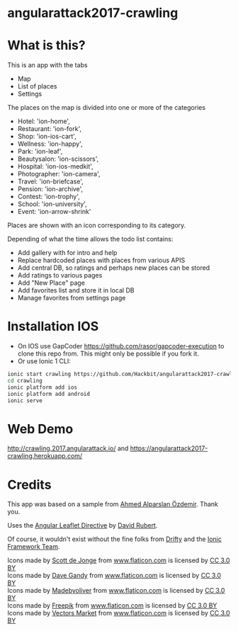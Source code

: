 # angularattack2017-crawling 

# What is this?
This is an app with the tabs
* Map
* List of places
* Settings

The places on the map is divided into one or more of the categories
* Hotel: 'ion-home',
* Restaurant: 'ion-fork',
* Shop: 'ion-ios-cart',
* Wellness: 'ion-happy',
* Park: 'ion-leaf',
* Beautysalon: 'ion-scissors',
* Hospital: 'ion-ios-medkit',
* Photographer: 'ion-camera',
* Travel: 'ion-briefcase',
* Pension: 'ion-archive',
* Contest: 'ion-trophy',
* School: 'ion-university',
* Event: 'ion-arrow-shrink'

Places are shown with an icon corresponding to its category.

Depending of what the time allows the todo list contains:
* Add gallery with for intro and help
* Replace hardcoded places with places from various APIS
* Add central DB, so ratings and perhaps new places can be stored
* Add ratings to various pages
* Add "New Place" page
* Add favorites list and store it in local DB
* Manage favorites from settings page

# Installation IOS
* On IOS use GapCoder https://github.com/rasor/gapcoder-execution to clone this repo from. This might only be possible if you fork it.
* Or use Ionic 1 CLI:
```sh
ionic start crawling https://github.com/Hackbit/angularattack2017-crawling
cd crawling
ionic platform add ios
ionic platform add android
ionic serve
```

# Web Demo
http://crawling.2017.angularattack.io/ and https://angularattack2017-crawling.herokuapp.com/

# Credits
This app was based on a sample from [Ahmed Alparslan Özdemir](https://github.com/alparslanahmed/MekanBul).  Thank you.

Uses the [Angular Leaflet Directive](https://tombatossals.github.io/angular-leaflet-directive/) by [David Rubert](https://github.com/tombatossals).

Of course, it wouldn't exist without the fine folks from [Drifty](http://www.drifty.com) and the [Ionic Framework Team](http://ionicframework.com).

<div>
	<div>Icons made by <a href="http://www.flaticon.com/authors/scott-de-jonge" title="Scott de Jonge">Scott de Jonge</a> from <a href="http://www.flaticon.com" title="Flaticon">www.flaticon.com</a> is licensed by <a href="http://creativecommons.org/licenses/by/3.0/" title="Creative Commons BY 3.0" target="_blank">CC 3.0 BY</a></div>
	<div>Icons made by <a href="http://www.flaticon.com/authors/dave-gandy" title="Dave Gandy">Dave Gandy</a> from <a href="http://www.flaticon.com" title="Flaticon">www.flaticon.com</a> is licensed by <a href="http://creativecommons.org/licenses/by/3.0/" title="Creative Commons BY 3.0" target="_blank">CC 3.0 BY</a></div>
	<div>Icons made by <a href="http://www.flaticon.com/authors/madebyoliver" title="Madebyoliver">Madebyoliver</a> from <a href="http://www.flaticon.com" title="Flaticon">www.flaticon.com</a> is licensed by <a href="http://creativecommons.org/licenses/by/3.0/" title="Creative Commons BY 3.0" target="_blank">CC 3.0 BY</a></div>
	<div>Icons made by <a href="http://www.freepik.com" title="Freepik">Freepik</a> from <a href="http://www.flaticon.com" title="Flaticon">www.flaticon.com</a> is licensed by <a href="http://creativecommons.org/licenses/by/3.0/" title="Creative Commons BY 3.0" target="_blank">CC 3.0 BY</a></div>
	<div>Icons made by <a href="http://www.flaticon.com/authors/vectors-market" title="Vectors Market">Vectors Market</a> from <a href="http://www.flaticon.com" title="Flaticon">www.flaticon.com</a> is licensed by <a href="http://creativecommons.org/licenses/by/3.0/" title="Creative Commons BY 3.0" target="_blank">CC 3.0 BY</a></div>
</div>

